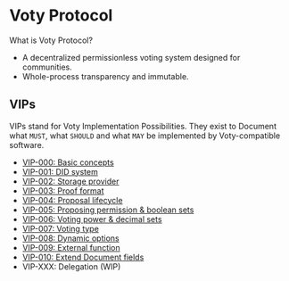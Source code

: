 # Voty Protocol

What is Voty Protocol?

- A decentralized permissionless voting system designed for communities.
- Whole-process transparency and immutable.

## VIPs

VIPs stand for Voty Implementation Possibilities. They exist to Document what `MUST`, what `SHOULD` and what `MAY` be implemented by Voty-compatible software.

- [VIP-000: Basic concepts](/vips/VIP-000.md)
- [VIP-001: DID system](/vips/VIP-001.md)
- [VIP-002: Storage provider](/vips/VIP-002.md)
- [VIP-003: Proof format](/vips/VIP-003.md)
- [VIP-004: Proposal lifecycle](/vips/VIP-004.md)
- [VIP-005: Proposing permission & boolean sets](/vips/VIP-005.md)
- [VIP-006: Voting power & decimal sets](/vips/VIP-006.md)
- [VIP-007: Voting type](/vips/VIP-007.md)
- [VIP-008: Dynamic options](/vips/VIP-008.md)
- [VIP-009: External function](/vips/VIP-009.md)
- [VIP-010: Extend Document fields](/vips/VIP-010.md)
- VIP-XXX: Delegation (WIP)
